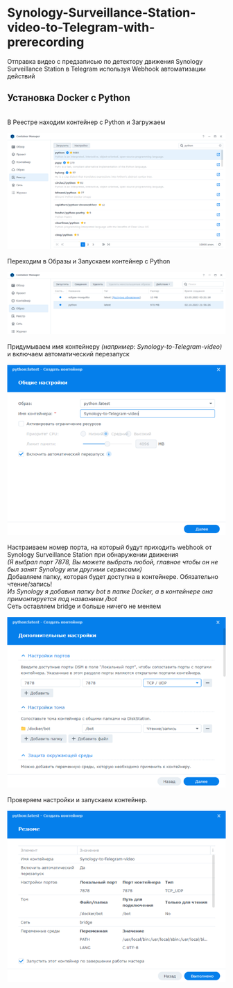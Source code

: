 # Synology-Surveillance-Station-video-to-Telegram-with-prerecording
Отправка видео с предзаписью по детектору движения Synology Surveillance Station в Telegram используя Webhook автоматизации действий
## Установка Docker с Python
<br>В Реестре находим контейнер с Python и Загружаем<br>
<br>![](/images/Docker1.png)<br>
<br>Переходим в Образы и Запускаем контейнер с Python<br>
<br>![](/images/Docker2.png)<br>
<br>Придумываем имя контейнеру _(например: Synology-to-Telegram-video)_ и включаем автоматический перезапуск<br>
<br>![](/images/Docker3.png)<br>
<br>Настраиваем номер порта, на который будут приходить webhook от Synology Surveillance Station при обнаружении движения
<br>_(Я выбрал порт 7878, Вы можете выбрать любой, главное чтобы он не был занят Synology или другими сервисами)_
<br>Добавляем папку, которая будет доступна в контейнере. Обязательно чтение/запись!
<br>_Из Synology я добавил папку bot в папке Docker, а в контейнере она примонтируется под названием /bot_
<br>Сеть оставляем bridge и больше ничего не меняем<br>
<br>![](/images/Docker4.png)<br>
<br>Проверяем настройки и запускаем контейнер.<br>
<br>![](/images/Docker5.png)<br>
